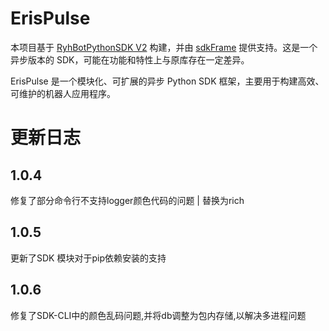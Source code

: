 # ErisPulse

本项目基于 [RyhBotPythonSDK V2](https://github.com/runoneall/RyhBotPythonSDK2) 构建，并由 [sdkFrame](https://github.com/runoneall/sdkFrame) 提供支持。这是一个异步版本的 SDK，可能在功能和特性上与原库存在一定差异。

ErisPulse 是一个模块化、可扩展的异步 Python SDK 框架，主要用于构建高效、可维护的机器人应用程序。

# 更新日志
## 1.0.4
修复了部分命令行不支持logger颜色代码的问题 | 替换为rich

## 1.0.5
更新了SDK 模块对于pip依赖安装的支持

## 1.0.6
修复了SDK-CLI中的颜色乱码问题,并将db调整为包内存储,以解决多进程问题